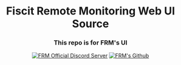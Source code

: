 <h1 align="center">Fiscit Remote Monitoring Web UI Source</h1>
<h3 align="center">This repo is for FRM's UI</h3>

<p align="center">
  <a href="https://discord.gg/c6446HTHpu"><img src="https://img.shields.io/badge/FRM's Official Discord Server-232634?style=for-the-badge&logo=discord&logoColor=232634&color=F2C800" alt="FRM Official Discord Server"></a>
  <a href="https://github.com/porisius/FicsitRemoteMonitoring"><img src="https://img.shields.io/badge/FRM's Github-232634?style=for-the-badge&logo=github&logoColor=232634&color=F2C800" alt="FRM's Github"></a>
</p>
